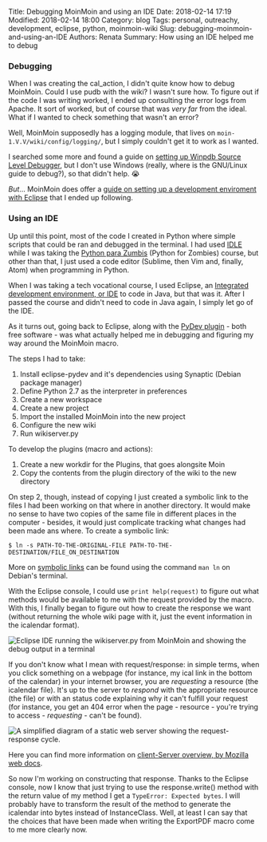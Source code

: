 Title: Debugging MoinMoin and using an IDE
Date: 2018-02-14 17:19
Modified: 2018-02-14 18:00
Category: blog
Tags: personal, outreachy, development, eclipse, python, moinmoin-wiki
Slug: debugging-moinmoin-and-using-an-IDE
Authors: Renata
Summary: How using an IDE helped me to debug

### Debugging
When I was creating the cal_action, I didn't quite know how to debug MoinMoin. Could I use pudb with the wiki? I wasn't sure how. To figure out if the code I was writing worked, I ended up consulting the error logs from Apache. It sort of worked, but of course that was *very far* from the ideal. What if I wanted to check something that wasn't an error?

Well, MoinMoin supposedly has a logging module, that lives on ```moin-1.V.V/wiki/config/logging/```, but I simply couldn't get it to work as I wanted.

I searched some more and found a guide on [setting up Winpdb Source Level Debugger](https://moinmo.in/DebugWithWinpdb), but I don't use Windows (really, where is the GNU/Linux guide to debug?), so that didn't help. &#128557;

*But*... MoinMoin does offer a [guide on setting up a development enviroment with Eclipse](https://moinmo.in/EclipseDevelopmentEnvironment) that I ended up following.

### Using an IDE
Up until this point, most of the code I created in Python where simple scripts that could be ran and debugged in the terminal. I had used [IDLE](https://docs.python.org/2/library/idle.html) while I was taking the [Python para Zumbis](https://www.pycursos.com/python-para-zumbis/) (Python for Zombies) course, but other than that, I just used a code editor (Sublime, then Vim and, finally, Atom) when programming in Python.

When I was taking a tech vocational course, I used Eclipse, an [Integrated development environment, or IDE](https://en.wikipedia.org/wiki/Integrated_development_environment) to code in Java, but that was it. After I passed the course and didn't need to code in Java again, I simply let go of the IDE.

As it turns out, going back to Eclipse, along with the [PyDev plugin](http://www.pydev.org/) - both free software - was what actually helped me in debugging and figuring my way around the MoinMoin macro.

The steps I had to take:

1. Install eclipse-pydev and it's dependencies using Synaptic (Debian package manager)
2. Define Python 2.7 as the interpreter in preferences
3. Create a new workspace
4. Create a new project
5. Import the installed MoinMoin into the new project
6. Configure the new wiki
7. Run wikiserver.py

To develop the plugins (macro and actions):

1. Create a new workdir for the Plugins, that goes alongsite Moin
2. Copy the contents from the plugin directory of the wiki to the new directory

On step 2, though, instead of copying I just created a symbolic link to the files I had been working on that where in another directory. It would make no sense to have two copies of the same file in different places in the computer - besides, it would just complicate tracking what changes had been made ans where. To create a symbolic link:

```
$ ln -s PATH-TO-THE-ORIGINAL-FILE PATH-TO-THE-DESTINATION/FILE_ON_DESTINATION
```

More on [symbolic links](https://wiki.debian.org/SymLink) can be found using the command ```man ln``` on Debian's terminal.

With the Eclipse console, I could use ```print help(request)``` to figure out what methods would be available to me with the request provided by the macro. With this, I finally began to figure out how to create the response we want (without returning the whole wiki page with it, just the event information in the icalendar format).

![Eclipse IDE running the wikiserver.py from MoinMoin and showing the debug output in a terminal]({static}/img/moin_with_eclipse.png)

If you don't know what I mean with request/response: in simple terms, when you click something on a webpage (for instance, my ical link in the bottom of the calendar) in your internet browser, you are *requesting* a resource (the icalendar file). It's up to the server to *respond* with the appropriate resource (the file) or with an status code explaining why it can't fulfill your request (for instance, you get an 404 error when the page - resource - you're trying to access - *requesting* - can't be found).

![A simplified diagram of a static web server showing the request-response cycle.](https://mdn.mozillademos.org/files/13841/Basic%20Static%20App%20Server.png)

Here you can find more information on [client-Server overview, by Mozilla web docs](https://developer.mozilla.org/en-US/docs/Learn/Server-side/First_steps/Client-Server_overview).

So now I'm working on constructing that response. Thanks to the Eclipse console, now I know that just trying to use the response.write() method with the return value of my method I get a ```TypeError: Expected bytes```. I will probably have to transform the result of the method to generate the icalendar into bytes instead of InstanceClass. Well, at least I can say that the choices that have been made when writing the ExportPDF macro come to me more clearly now.
